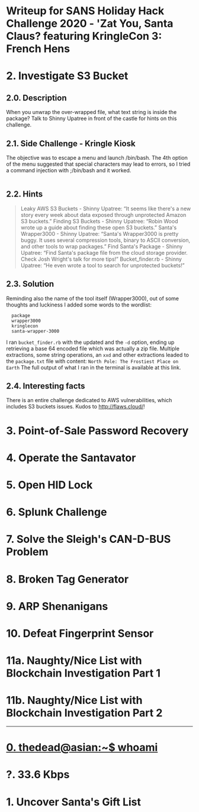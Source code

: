 # Writeup for SANS Holiday Hack Challenge 2020 - 'Zat You, Santa Claus? featuring KringleCon 3: French Hens
# 2. Investigate S3 Bucket
## 2.0. Description
When you unwrap the over-wrapped file, what text string is inside the package? Talk to Shinny Upatree in front of the castle for hints on this challenge.
## 2.1. Side Challenge - Kringle Kiosk
The objective was to escape a menu and launch /bin/bash. The 4th option of the menu suggested that special characters may lead to errors, so I tried a command injection with ;/bin/bash and it worked.  
```bash
```
## 2.2. Hints
> Leaky AWS S3 Buckets - Shinny Upatree: “It seems like there's a new story every week about data exposed through unprotected Amazon S3 buckets.”
> Finding S3 Buckets - Shinny Upatree: “Robin Wood wrote up a guide about finding these open S3 buckets.”
> Santa's Wrapper3000 - Shinny Upatree: “Santa's Wrapper3000 is pretty buggy. It uses several compression tools, binary to ASCII conversion, and other tools to wrap packages.”
> Find Santa's Package - Shinny Upatree: “Find Santa's package file from the cloud storage provider. Check Josh Wright's talk for more tips!”
> Bucket_finder.rb - Shinny Upatree: “He even wrote a tool to search for unprotected buckets!”
## 2.3. Solution
Reminding also the name of the tool itself (Wrapper3000), out of some thoughts and luckiness I added some words to the wordlist:
```
  package
  wrapper3000
  kringlecon
  santa-wrapper-3000
```
I ran `bucket_finder.rb` with the updated and the `-d` option, ending up retrieving a base 64 encoded file which was actually a zip file. Multiple extractions, some string operations, an `xxd` and other extractions leaded to the `package.txt` file with content:
`North Pole: The Frostiest Place on Earth`
The full output of what I ran in the terminal is available at this link.
## 2.4. Interesting facts
There is an entire challenge dedicated to AWS vulnerabilities, which includes S3 buckets issues. Kudos to http://flaws.cloud/!
# 3. Point-of-Sale Password Recovery
# 4. Operate the Santavator
# 5. Open HID Lock
# 6. Splunk Challenge
# 7. Solve the Sleigh's CAN-D-BUS Problem
# 8. Broken Tag Generator
# 9. ARP Shenanigans
# 10. Defeat Fingerprint Sensor
# 11a. Naughty/Nice List with Blockchain Investigation Part 1
# 11b. Naughty/Nice List with Blockchain Investigation Part 2
---
# [0. thedead@asian:~$ whoami](../README.md)
# ?. 33.6 Kbps
# 1. Uncover Santa's Gift List